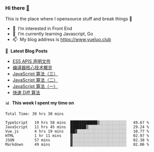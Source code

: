 ### Hi there <a href="https://www.yueluo.club/"> 👋 </a>
This is the place where I opensource stuff and break things :rofl:

- 👀 &nbsp;I’m interested in Front End
- 🌱 &nbsp;I’m currently learning Javascript, Go
- 📫 &nbsp;My blog address is https://www.yueluo.club

📕 &nbsp;**Latest Blog Posts**

<!-- BLOG-POST-LIST:START -->
- [ES5 APIS 声明文件](https://www.yueluo.club/detail?articleId=62bdb07d397c3e0980cc9b21)
- [编译器核心技术概览](https://www.yueluo.club/detail?articleId=62bce6f0397c3e0980cc9649)
- [JavaScript 算法（三）](https://www.yueluo.club/detail?articleId=62bbb7d5575e94382e422595)
- [JavaScript 算法（二）](https://www.yueluo.club/detail?articleId=62b9c254575e94382e42151c)
- [JavaScript 算法（一）](https://www.yueluo.club/detail?articleId=62b90851575e94382e420f66)
- [快速 Diff 算法](https://www.yueluo.club/detail?articleId=62b675c4106aa1400faa7ef8)
<!-- BLOG-POST-LIST:END -->

📊 &nbsp;**This week I spent my time on**

<!--START_SECTION:waka-->

```text
Total Time: 39 hrs 30 mins

TypeScript   19 hrs 58 mins  ████████████▒░░░░░░░░░░░░   49.67 %
JavaScript   11 hrs 45 mins  ███████▒░░░░░░░░░░░░░░░░░   29.24 %
Vue.js       4 hrs 19 mins   ██▓░░░░░░░░░░░░░░░░░░░░░░   10.77 %
HTML         1 hr 11 mins    ▓░░░░░░░░░░░░░░░░░░░░░░░░   02.97 %
JSON         57 mins         ▓░░░░░░░░░░░░░░░░░░░░░░░░   02.38 %
Markdown     49 mins         ▓░░░░░░░░░░░░░░░░░░░░░░░░   02.06 %
```

<!--END_SECTION:waka-->